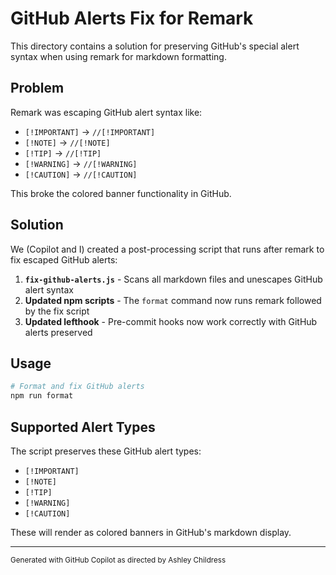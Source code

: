 # GitHub Alerts Fix for Remark

This directory contains a solution for preserving GitHub's special alert syntax when using remark for markdown formatting.

## Problem

Remark was escaping GitHub alert syntax like:

- `[!IMPORTANT]` → `//[!IMPORTANT]`
- `[!NOTE]` → `//[!NOTE]`
- `[!TIP]` → `//[!TIP]`
- `[!WARNING]` → `//[!WARNING]`
- `[!CAUTION]` → `//[!CAUTION]`

This broke the colored banner functionality in GitHub.

## Solution

We (Copilot and I) created a post-processing script that runs after remark to fix escaped GitHub alerts:

1. **`fix-github-alerts.js`** - Scans all markdown files and unescapes GitHub alert syntax
2. **Updated npm scripts** - The `format` command now runs remark followed by the fix script
3. **Updated lefthook** - Pre-commit hooks now work correctly with GitHub alerts preserved

## Usage

```bash
# Format and fix GitHub alerts
npm run format
```

## Supported Alert Types

The script preserves these GitHub alert types:

- `[!IMPORTANT]`
- `[!NOTE]`
- `[!TIP]`
- `[!WARNING]`
- `[!CAUTION]`

These will render as colored banners in GitHub's markdown display.

---

<small>Generated with GitHub Copilot as directed by Ashley Childress</small>
